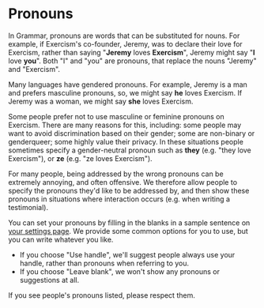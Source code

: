 # Pronouns

In Grammar, pronouns are words that can be substituted for nouns.
For example, if Exercism's co-founder, Jeremy, was to declare their love for Exercism, rather than saying "**Jeremy** loves **Exercism**", Jeremy might say "**I** love **you**".
Both "I" and "you" are pronouns, that replace the nouns "Jeremy" and "Exercism".

Many languages have gendered pronouns.
For example, Jeremy is a man and prefers masculine pronouns, so, we might say **he** loves Exercism.
If Jeremy was a woman, we might say **she** loves Exercism.

Some people prefer not to use masculine or feminine pronouns on Exercism.
There are many reasons for this, including: some people may want to avoid discrimination based on their gender; some are non-binary or genderqueer; some highly value their privacy.
In these situations people sometimes specify a gender-neutral pronoun such as **they** (e.g. "they love Exercism"), or **ze** (e.g. "ze loves Exercism").

For many people, being addressed by the wrong pronouns can be extremely annoying, and often offensive.
We therefore allow people to specify the pronouns they'd like to be addressed by, and then show these pronouns in situations where interaction occurs (e.g. when writing a testimonial).

You can set your pronouns by filling in the blanks in a sample sentence on [your settings page](https://exercism.org/settings).
We provide some common options for you to use, but you can write whatever you like.

- If you choose "Use handle", we'll suggest people always use your handle, rather than pronouns when referring to you.
- If you choose "Leave blank", we won't show any pronouns or suggestions at all.

If you see people's pronouns listed, please respect them.
